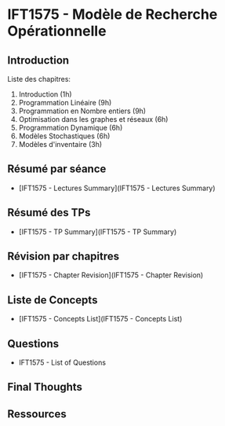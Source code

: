 # IFT1575 - Modèle de Recherche Opérationnelle

## Introduction

Liste des chapitres:
1. Introduction (1h)
2. Programmation Linéaire (9h)
3. Programmation en Nombre entiers (9h)
4. Optimisation dans les graphes et réseaux (6h)
5. Programmation Dynamique (6h)
6. Modèles Stochastiques (6h)
7. Modèles d'inventaire (3h)

## Résumé par séance

- [IFT1575 - Lectures Summary](IFT1575 - Lectures Summary)

## Résumé des TPs

- [IFT1575 - TP Summary](IFT1575 - TP Summary)

## Révision par chapitres

- [IFT1575 - Chapter Revision](IFT1575 - Chapter Revision)

## Liste de Concepts

- [IFT1575 - Concepts List](IFT1575 - Concepts List)

## Questions

- IFT1575 - List of Questions

## Final Thoughts

## Ressources
